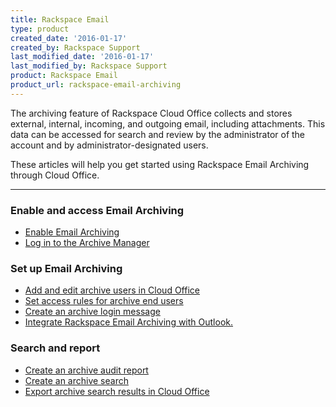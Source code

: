 ```yaml
---
title: Rackspace Email
type: product
created_date: '2016-01-17'
created_by: Rackspace Support
last_modified_date: '2016-01-17'
last_modified_by: Rackspace Support
product: Rackspace Email
product_url: rackspace-email-archiving
---
```


<p class="lead" markdown="1">The archiving feature of Rackspace Cloud Office collects and stores external, internal, incoming, and outgoing email, including attachments. This data can be accessed for search and review by the administrator of the account and by administrator-designated users.</p>
<p class="lead" markdown="1">These articles will help you get started using Rackspace Email Archiving through Cloud Office.</p>

<hr />

###  Enable and access Email Archiving

- [Enable Email Archiving](/how-to/enable-email-archiving)
- [Log in to the Archive Manager](/how-to/log-in-to-the-archive-manager)

###  Set up Email Archiving

- [Add and edit archive users in Cloud Office](/how-to/add-and-edit-archive-users-in-cloud-office)
- [Set access rules for archive end users](/how-to/set-access-rules-for-archive-end-users-0)
- [Create an archive login message](/how-to/create-an-archive-login-message)
- [Integrate Rackspace Email Archiving with Outlook.](/how-to/integrate-rackspace-email-archiving-with-outlook)

###  Search and report

- [Create an archive audit report](/how-to/create-an-archive-audit-report)
- [Create an archive search](/how-to/create-an-archive-search)
- [Export archive search results in Cloud Office](/how-to/export-archive-search-results-in-cloud-office)
